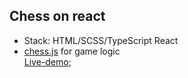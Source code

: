 ## Chess on react
+ Stack: HTML/SCSS/TypeScript React
+ [chess.js](https://github.com/jhlywa/chess.js) for game logic    
[Live-demo](http://chess.qgncc.com);